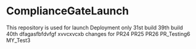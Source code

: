 # ComplianceGateLaunch
This repository is used for launch Deployment only
31st build
39th build
40th
dfagasfbfdvfgf
xvvcxvcxb
changes for PR24
PR25
PR26
PR_Testing6
MY_Test3
